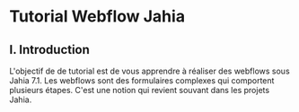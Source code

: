 Tutorial Webflow Jahia
======================

I. Introduction
---------------
L'objectif de de tutorial est de vous apprendre à réaliser des webflows sous Jahia 7.1.
Les webflows sont des formulaires complexes qui comportent plusieurs étapes. C'est une notion qui revient souvant dans les projets Jahia.